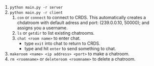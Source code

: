 1. `python main.py -r server`
2. `python main.py -r client`
    1. `con` or `connect` to connect to CRDS. This automatically creates a chdatroom with default adress and port: (239.0.0.10, 50000); and assigns you a username.
    2. `ls` or `getdir` to list existing chatrooms.
    3. `chat <room name>` to enter chat.
        * type `exit` into chat to return to CRDS.
        * type and hit `enter` to send something to chat.
3. `makeroom <name> <ip address> <port>` to make a chatroom.
4. `rm <roomname>` or `deleteroom <roomname>` to delete a chatroom.
